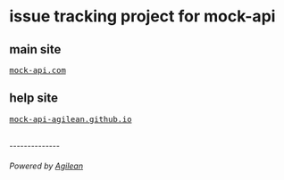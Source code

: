 # issue tracking project for mock-api

## main site
<a href="http://mock-api.com/" target="_blank"><pre>mock-api.com</pre></a>

## help site
<a href="http://mock-api-agilean.github.io/" target="_blank"><pre>mock-api-agilean.github.io</pre></a>

<br/>
--------------

###### Powered by <a href="http://www.agilean.com" target="_blank">Agilean</a>


